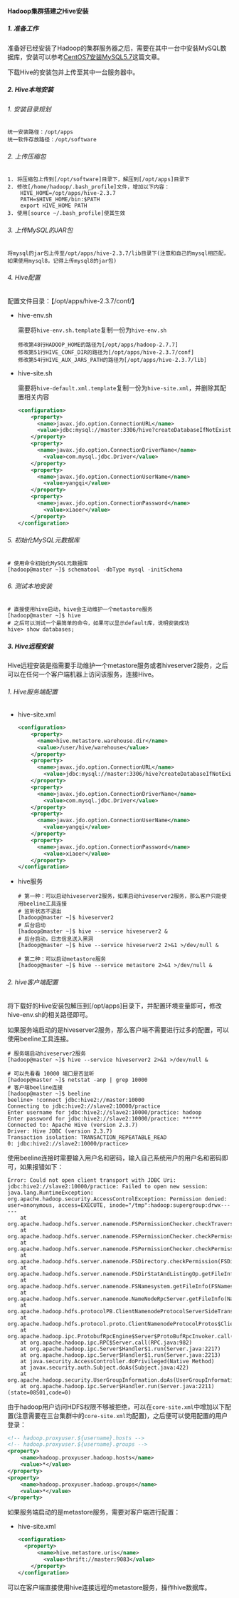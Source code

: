 #### Hadoop集群搭建之Hive安装

##### 1. 准备工作

准备好已经安装了Hadoop的集群服务器之后，需要在其中一台中安装MySQL数据库，安装可以参考[CentOS7安装MySQL5.7](https://github.com/yangqi199808/BigData-Home/blob/master/CentOS/1.CentOS7安装MySQL5.7.md)这篇文章。

下载Hive的安装包并上传至其中一台服务器中。

##### 2. Hive本地安装

###### 1. 安装目录规划

```
统一安装路径：/opt/apps
统一软件存放路径：/opt/software
```

###### 2. 上传压缩包

```
1. 将压缩包上传到[/opt/software]目录下，解压到[/opt/apps]目录下
2. 修改[/home/hadoop/.bash_profile]文件，增加以下内容：
	HIVE_HOME=/opt/apps/hive-2.3.7
	PATH=$HIVE_HOME/bin:$PATH
	export HIVE_HOME PATH
3. 使用[source ~/.bash_profile]使其生效
```

###### 3. 上传MySQL的JAR包

```
将mysql的jar包上传至/opt/apps/hive-2.3.7/lib目录下(注意和自己的mysql相匹配，如果使用mysql8，记得上传mysql8的jar包)
```

###### 4. Hive配置

配置文件目录：【/opt/apps/hive-2.3.7/conf/】

- hive-env.sh

  需要将`hive-env.sh.template`复制一份为`hive-env.sh`

  ```
  修改第48行HADOOP_HOME的路径为[/opt/apps/hadoop-2.7.7]
  修改第51行HIVE_CONF_DIR的路径为[/opt/apps/hive-2.3.7/conf]
  修改第54行HIVE_AUX_JARS_PATH的路径为[/opt/apps/hive-2.3.7/lib]
  ```

- hive-site.sh

  需要将`hive-default.xml.template`复制一份为`hive-site.xml`，并删除其配置相关内容

  ```xml
  <configuration>
      <property>
      	<name>javax.jdo.option.ConnectionURL</name>
        <value>jdbc:mysql://master:3306/hive?createDatabaseIfNotExist=true&amp;characterEncoding=latin1</value>
      </property>
      <property>
      	<name>javax.jdo.option.ConnectionDriverName</name>
          <value>com.mysql.jdbc.Driver</value>
      </property>
      <property>
      	<name>javax.jdo.option.ConnectionUserName</name>
          <value>yangqi</value>
      </property>
      <property>
      	<name>javax.jdo.option.ConnectionPassword</name>
          <value>xiaoer</value>
      </property>
  </configuration>
  ```
  

###### 5. 初始化MySQL元数据库

```shell
# 使用命令初始化MySQL元数据库
[hadoop@master ~]$ schematool -dbType mysql -initSchema
```

###### 6. 测试本地安装

``` shell
# 直接使用hive启动，hive会主动维护一个metastore服务
[hadoop@master ~]$ hive
# 之后可以测试一个最简单的命令，如果可以显示default库，说明安装成功
hive> show databases;
```

##### 3. Hive远程安装

Hive远程安装是指需要手动维护一个metastore服务或者hiveserver2服务，之后可以在任何一个客户端机器上访问该服务，连接Hive。

###### 1. Hive服务端配置

- hive-site.xml

  ```xml
  <configuration>
      <property>
      	<name>hive.metastore.warehouse.dir</name>
      	<value>/user/hive/warehouse</value>
      </property>
      <property>
      	<name>javax.jdo.option.ConnectionURL</name>
          <value>jdbc:mysql://master:3306/hive?createDatabaseIfNotExist=true&amp;characterEncoding=latin1</value>
      </property>
      <property>
      	<name>javax.jdo.option.ConnectionDriverName</name>
          <value>com.mysql.jdbc.Driver</value>
      </property>
      <property>
      	<name>javax.jdo.option.ConnectionUserName</name>
          <value>yangqi</value>
      </property>
      <property>
      	<name>javax.jdo.option.ConnectionPassword</name>
          <value>xiaoer</value>
      </property>
  </configuration>
  ```

- hive服务

  ```shell
  # 第一种：可以启动hiveserver2服务，如果启动hiveserver2服务，那么客户只能使用beeline工具连接
  # 监听状态不退出
  [hadoop@master ~]$ hiveserver2
  # 后台启动
  [hadoop@master ~]$ hive --service hiveserver2 &
  # 后台启动，日志信息送入黑洞
  [hadoop@master ~]$ hive --service hiveserver2 2>&1 >/dev/null &
  
  # 第二种：可以启动metastore服务
  [hadoop@master ~]$ hive --service metastore 2>&1 >/dev/null &
  ```

###### 2. hive客户端配置

将下载好的Hive安装包解压到[/opt/apps]目录下，并配置环境变量即可，修改hive-env.sh的相关路径即可。

如果服务端启动的是hiveserver2服务，那么客户端不需要进行过多的配置，可以使用beeline工具连接。

```shell
# 服务端启动hiveserver2服务
[hadoop@master ~]$ hive --service hiveserver2 2>&1 >/dev/null &

# 可以先看看 10000 端口是否监听
[hadoop@master ~]$ netstat -anp | grep 10000
# 客户端beeline连接
[hadoop@master ~]$ beeline
beeline> !connect jdbc:hive2://master:10000
Connecting to jdbc:hive2://slave2:10000/practice
Enter username for jdbc:hive2://slave2:10000/practice: hadoop
Enter password for jdbc:hive2://slave2:10000/practice: ******
Connected to: Apache Hive (version 2.3.7)
Driver: Hive JDBC (version 2.3.7)
Transaction isolation: TRANSACTION_REPEATABLE_READ
0: jdbc:hive2://slave2:10000/practice> 
```

使用beeline连接时需要输入用户名和密码，输入自己系统用户的用户名和密码即可，如果报错如下：

```
Error: Could not open client transport with JDBC Uri: jdbc:hive2://slave2:10000/practice: Failed to open new session: java.lang.RuntimeException: org.apache.hadoop.security.AccessControlException: Permission denied: user=anonymous, access=EXECUTE, inode="/tmp":hadoop:supergroup:drwx------
	at org.apache.hadoop.hdfs.server.namenode.FSPermissionChecker.checkTraverse(FSPermissionChecker.java:266)
	at org.apache.hadoop.hdfs.server.namenode.FSPermissionChecker.checkPermission(FSPermissionChecker.java:206)
	at org.apache.hadoop.hdfs.server.namenode.FSPermissionChecker.checkPermission(FSPermissionChecker.java:190)
	at org.apache.hadoop.hdfs.server.namenode.FSDirectory.checkPermission(FSDirectory.java:1752)
	at org.apache.hadoop.hdfs.server.namenode.FSDirStatAndListingOp.getFileInfo(FSDirStatAndListingOp.java:100)
	at org.apache.hadoop.hdfs.server.namenode.FSNamesystem.getFileInfo(FSNamesystem.java:3834)
	at org.apache.hadoop.hdfs.server.namenode.NameNodeRpcServer.getFileInfo(NameNodeRpcServer.java:1012)
	at org.apache.hadoop.hdfs.protocolPB.ClientNamenodeProtocolServerSideTranslatorPB.getFileInfo(ClientNamenodeProtocolServerSideTranslatorPB.java:855)
	at org.apache.hadoop.hdfs.protocol.proto.ClientNamenodeProtocolProtos$ClientNamenodeProtocol$2.callBlockingMethod(ClientNamenodeProtocolProtos.java)
	at org.apache.hadoop.ipc.ProtobufRpcEngine$Server$ProtoBufRpcInvoker.call(ProtobufRpcEngine.java:616)
	at org.apache.hadoop.ipc.RPC$Server.call(RPC.java:982)
	at org.apache.hadoop.ipc.Server$Handler$1.run(Server.java:2217)
	at org.apache.hadoop.ipc.Server$Handler$1.run(Server.java:2213)
	at java.security.AccessController.doPrivileged(Native Method)
	at javax.security.auth.Subject.doAs(Subject.java:422)
	at org.apache.hadoop.security.UserGroupInformation.doAs(UserGroupInformation.java:1762)
	at org.apache.hadoop.ipc.Server$Handler.run(Server.java:2211) (state=08S01,code=0)
```

由于hadoop用户访问HDFS权限不够被拒绝，可以在`core-site.xml`中增加以下配置(注意需要在三台集群中的`core-site.xml`均配置)，之后便可以使用配置的用户登录：

```xml
<!-- hadoop.proxyuser.${username}.hosts -->
<!-- hadoop.proxyuser.${username}.groups -->
<property>
	<name>hadoop.proxyuser.hadoop.hosts</name>
    <value>*</value>
</property>
<property>
	<name>hadoop.proxyuser.hadoop.groups</name>
    <value>*</value>
</property>
```

如果服务端启动的是metastore服务，需要对客户端进行配置：

- hive-site.xml

  ```xml
  <configuration>
  	<property>
      	<name>hive.metastore.uris</name>
          <value>thrift://master:9083</value>
      </property>
  </configuration>
  ```

可以在客户端直接使用hive连接远程的metastore服务，操作hive数据库。